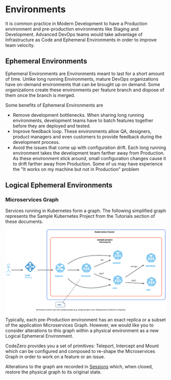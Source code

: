 # Environments

It is common practice in Modern Development to have a Production environment and pre-production environments like Staging and Development. Advanced DevOps teams would take advantage of Infrastructure as Code and Ephemeral Environments in order to improve team velocity.

## Ephemeral Environments

Ephemeral Environments are Environments meant to last for a short amount of time. Unlike long running Environments, mature DevOps organizations have on-demand environments that can be brought up on demand. Some organizations create these environments per feature branch and dispose of them once the branch is merged.

Some benefits of Ephemeral Environments are

[//]: <> (https://www.bunnyshell.com/blog/what-are-ephemeral-environment)

* Remove development bottlenecks. When sharing long running environments, development teams have to batch features together before they are deployed and tested.
* Improve feedback loop. These environments allow QA, designers, product managers and even customers to provide feedback during the development process.
* Avoid the issues that come up with configuration drift. Each long running environment takes the development team farther away from Production. As these environment stick around, small configuration changes cause it to drift farther away from Production. Some of us may have experience the "It works on my machine but not in Production" problem

## Logical Ephemeral Environments

### Microservices Graph

Services running in Kubernetes form a graph. The following simplified graph represents the Sample Kubernetes Project from the Tutorials section of these documents.

![Simple Architecture](../_media/architecture/sample-simple-architecture.svg)

Typically, each pre-Production environment has an exact replica or a subset of the application Microservices Graph. However, we would like you to consider alterations to this graph within a physical environment as a new Logical Ephemeral Environment.

CodeZero provides you a set of primitives: Teleport, Intercept and Mount which can be configured and composed to re-shape the Microservices Graph in order to work on a feature or an issue.

Alterations to the graph are recorded in [Sessions](sessions.md) which, when closed, restore the physical graph to its original state.